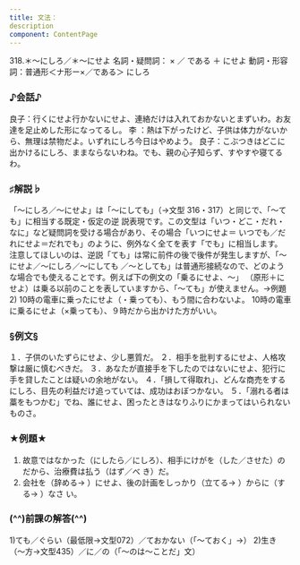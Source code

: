```yaml
---
title: 文法：
description
component: ContentPage
---
```



318.＊～にしろ／＊～にせよ
名詞・疑問詞： × ／ である ＋ にせよ
動詞・形容詞：普通形＜ナ形ー×／である＞ にしろ
### ♪会話♪
良子：行くにせよ行かないにせよ、連絡だけは入れておかないとまずいわ。お友達を足止めした形になってるし。 李 ：熱は下がったけど、子供は体力がないから、無理は禁物だよ。いずれにしろ今日はやめよう。 良子：こぶつきはどこに出かけるにしろ、ままならないわね。でも、親の心子知らず、すやすや寝てるわ。
### ♯解説♭
「～にしろ／～にせよ」は「～にしても」（→文型 316・317）と同じで、「～ても」に相当する既定・仮定の逆 説表現です。この文型は「いつ・どこ・だれ・なに」など疑問詞を受ける場合があり、その場合「いつにせよ＝ いつでも／だれにせよ＝だれでも」のように、例外なく全てを表す「でも」に相当します。
注意してほしいのは、逆説「ても」は常に前件の後で後件が発生しますが、「～にせよ／～にしろ／～にしても
／～としても」は普通形接続なので、どのような場合でも使えることです。例えば下の例文の「乗るにせよ、～」 （原形＋にせよ）は乗る以前のことを表していますから、「～ても」が使えません。→例題2)
10時の電車に乗ったにせよ（・乗っても）、もう間に合わないよ。
10時の電車に乗るにせよ（×乗っても）、９時だから出かけた方がいい。
### §例文§
１．子供のいたずらにせよ、少し悪質だ。
２．相手を批判するにせよ、人格攻撃は厳に慎むべきだ。
３．あなたが直接手を下したのではないにせよ、犯行に手を貸したことは疑いの余地がない。
４．「損して得取れ」、どんな商売をするにしろ、目先の利益だけ追っていては、成功はおぼつかない。
５．「溺れる者は藁をもつかむ」でね、誰にせよ、困ったときはなりふりにかまってはいられないものさ。
### ★例題★
1) 故意ではなかった（にしたら／にしろ）、相手にけがを（した／させた）のだから、治療費は払う（はず／べ
き）だ。
2) 会社を（辞める→ ）にせよ、後の計画をしっかり（立てる→ ）からに（する→ ）なさ い。
### (^^)前課の解答(^^)
1)ても／ぐらい（最低限→文型072）／ておかない（「～ておく」→）
2)生き（～方→文型435）／に／の（「～のは～ことだ」文）

